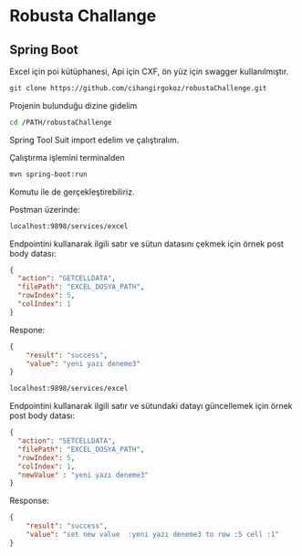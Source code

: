 # Robusta Challange

## Spring Boot

Excel için poi kütüphanesi, Api için CXF, ön yüz için swagger kullanılmıştır.

```sh
git clone https://github.com/cihangirgokoz/robustaChallenge.git
```
Projenin bulunduğu dizine gidelim
```sh
cd /PATH/robustaChallenge
```

Spring Tool Suit import edelim ve çalıştıralım.

Çalıştırma işlemini terminalden
```sh
mvn spring-boot:run 
```
Komutu ile de gerçekleştirebiliriz.

Postman üzerinde:

```sh
localhost:9898/services/excel
```
Endpointini kullanarak ilgili satır ve sütun datasını çekmek için örnek post body datası:
```json
{
  "action": "GETCELLDATA",
  "filePath": "EXCEL_DOSYA_PATH",
  "rowIndex": 5,
  "colIndex": 1
}
```
Respone:
```json
{
    "result": "success",
    "value": "yeni yazı deneme3"
}
```
```sh
localhost:9898/services/excel 
```
Endpointini kullanarak ilgili satır ve sütundaki datayı güncellemek için örnek post body datası:
```json
{
  "action": "SETCELLDATA",
  "filePath": "EXCEL_DOSYA_PATH",
  "rowIndex": 5,
  "colIndex": 1,
  "newValue" : "yeni yazı deneme3"
}
```
Response:
```json
{
    "result": "success",
    "value": "set new value  :yeni yazı deneme3 to row :5 cell :1"
}
```
